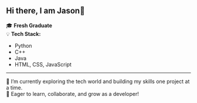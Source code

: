 ## Hi there, I am Jason👋

🎓 **Fresh Graduate**  
💡 **Tech Stack:**  
- Python
- C++
- Java
- HTML, CSS, JavaScript

---

🌱 I’m currently exploring the tech world and building my skills one project at a time.  
🚀 Eager to learn, collaborate, and grow as a developer!

<!--
**invesigator/invesigator** is a ✨ special ✨ repository because its `README.md` (this file) appears on your GitHub profile.
-->
